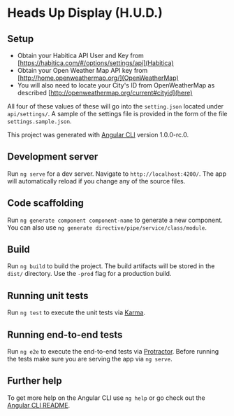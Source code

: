 # Heads Up Display (H.U.D.)

## Setup
* Obtain your Habitica API User and Key from [https://habitica.com/#/options/settings/api](Habitica)
* Obtain your Open Weather Map API key from [http://home.openweathermap.org/](OpenWeatherMap)
* You will also need to locate your City's ID from OpenWeatherMap as described [http://openweathermap.org/current#cityid](here)

All four of these values of these will go into the `setting.json` located under `api/settings/`. A sample of the settings file is provided in the form of the file `settings.sample.json`.

This project was generated with [Angular CLI](https://github.com/angular/angular-cli) version 1.0.0-rc.0.

## Development server
Run `ng serve` for a dev server. Navigate to `http://localhost:4200/`. The app will automatically reload if you change any of the source files.

## Code scaffolding

Run `ng generate component component-name` to generate a new component. You can also use `ng generate directive/pipe/service/class/module`.

## Build

Run `ng build` to build the project. The build artifacts will be stored in the `dist/` directory. Use the `-prod` flag for a production build.

## Running unit tests

Run `ng test` to execute the unit tests via [Karma](https://karma-runner.github.io).

## Running end-to-end tests

Run `ng e2e` to execute the end-to-end tests via [Protractor](http://www.protractortest.org/).
Before running the tests make sure you are serving the app via `ng serve`.

## Further help

To get more help on the Angular CLI use `ng help` or go check out the [Angular CLI README](https://github.com/angular/angular-cli/blob/master/README.md).

